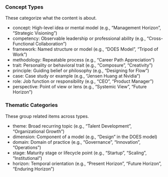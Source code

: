 
### Concept Types

These categorize what the content is about.
- concept: High-level idea or mental model (e.g., “Management Horizon”, “Strategic Visioning”)
- competency: Observable leadership or professional ability (e.g., “Cross-Functional Collaboration”)
- framework: Named structure or model (e.g., “DOES Model”, “Tripod of Work”)
- methodology: Repeatable process (e.g., “Career Path Appreciation”)
- trait: Personality or behavioral trait (e.g., “Composure”, “Creativity”)
- principle: Guiding belief or philosophy (e.g., “Designing for Flow”)
- case: Case study or example (e.g., “Jensen Huang at Nvidia”)
- role: Job function or responsibility (e.g., “CEO”, “Product Manager”)
- perspective: Point of view or lens (e.g., “Systemic View”, “Future Horizon”)

### Thematic Categories
These group related items across types.

- theme: Broad recurring topic (e.g., “Talent Development”, “Organizational Growth”)
- dimension: Component of a model (e.g., “Design” in the DOES model)
- domain: Domain of practice (e.g., “Governance”, “Innovation”, “Operations”)
- stage: Maturity stage or lifecycle point (e.g., “Startup”, “Scaling”, “Institutional”)
- horizon: Temporal orientation (e.g., “Present Horizon”, “Future Horizon”, “Enduring Horizon”)